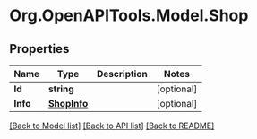 
# Org.OpenAPITools.Model.Shop

## Properties

Name | Type | Description | Notes
------------ | ------------- | ------------- | -------------
**Id** | **string** |  | [optional] 
**Info** | [**ShopInfo**](ShopInfo.md) |  | [optional] 

[[Back to Model list]](../README.md#documentation-for-models)
[[Back to API list]](../README.md#documentation-for-api-endpoints)
[[Back to README]](../README.md)

